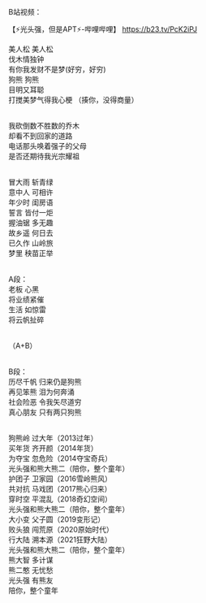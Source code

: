B站视频：

【⚡️光头强，但是APT⚡️-哔哩哔哩】 https://b23.tv/PcK2iPJ

美人松 美人松<br>
伐木情独钟<br>
有你我发财不是梦(好穷，好穷)<br>
狗熊 狗熊<br>
目明又耳聪<br>
打搅美梦气得我心梗 （揍你，没得商量）<br><br>

我砍倒数不胜数的乔木<br>
却看不到回家的道路<br>
电话那头唤着强子的父母<br>
是否还期待我光宗耀祖<br><br>

冒大雨 斩青绿<br>
意中人 可相许<br>
年少时 闺房语<br>
誓言 皆付一炬<br>
握油锯 多无趣<br>
故乡遥 何日去<br>
已久作 山岭旅<br>
梦里 秧苗正举<br><br>

A段：<br>
老板 心黑<br>
将业绩紧催<br>
生活 如惊雷<br>
将云帆扯碎<br><br>

（A+B）<br><br>

B段：<br>
历尽千帆 归来仍是狗熊<br>
再见笨熊 泪为何奔涌<br>
社会险恶 令我矢尽道穷<br>
真心朋友 只有两只狗熊<br><br>

狗熊岭 过大年（2013过年）<br>
买年货 齐开颜（2014年货）<br>
为夺宝 忽危险（2014夺宝奇兵）<br>
光头强和熊大熊二（陪你，整个童年）<br>
护团子 卫家园（2016雪岭熊风）<br>
共对抗 马戏团（2017熊心归来）<br>
穿时空 平混乱（2018奇幻空间）<br>
光头强和熊大熊二（陪你，整个童年）<br>
大小变 父子圆（2019变形记）<br>
败头狼 闯荒原（2020原始时代）<br>
行大陆 溯本源（2021狂野大陆）<br>
光头强和熊大熊二（陪你，整个童年）<br>
熊大智 多计谋<br>
熊二憨 无忧愁<br>
光头强 有熊友<br>
陪你，整个童年<br>
